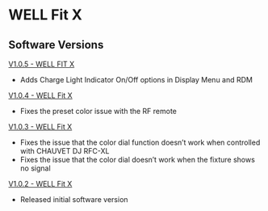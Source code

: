 # WELL Fit X

## Software Versions

[V1.0.5 - WELL FIT X](https://github.com/Chauvet-Pro/WELLFITX/blob/a946cecd7f8ba71d9eda90879b195f8ec04762ce/firmware/V1.0.5.zip)
- Adds Charge Light Indicator On/Off options in Display Menu and RDM

[V1.0.4 - WELL Fit X](https://github.com/Chauvet-Pro/WELLFITX/raw/refs/heads/main/firmware/V1.0.4.zip)
- Fixes the preset color issue with the RF remote

[V1.0.3 - WELL Fit X](https://github.com/Chauvet-Pro/WELLFITX/blob/2731ef88f899069cec4f34f60026856e6115b8ff/firmware/V1.0.3.zip)
- Fixes the issue that the color dial function doesn’t work when controlled with CHAUVET DJ RFC-XL
- Fixes the issue that the color dial doesn’t work when the fixture shows no signal
   
[V1.0.2 - WELL Fit X](https://github.com/Chauvet-Pro/WELLFITX/blob/main/firmware/V1.0.2.zip)
- Released initial software version
